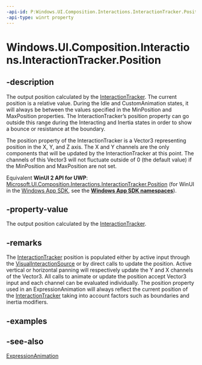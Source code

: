 ```yaml
---
-api-id: P:Windows.UI.Composition.Interactions.InteractionTracker.Position
-api-type: winrt property
---
```


<!-- Property syntax
public Windows.Foundation.Numerics.Vector3 Position { get; }
-->

# Windows.UI.Composition.Interactions.InteractionTracker.Position

## -description
The output position calculated by the [InteractionTracker](interactiontracker.md). The current position is a relative value. During the Idle and CustomAnimation states, it will always be between the values specified in the MinPosition and MaxPosition properties. The InteractionTracker’s position property can go outside this range during the Interacting and Inertia states in order to show a bounce or resistance at the boundary.

The position property of the InteractionTracker is a Vector3 representing position in the X, Y, and Z axis. The X and Y channels are the only components that will be updated by the InteractionTracker at this point. The channels of this Vector3 will not fluctuate outside of 0 (the default value) if the MinPosition and MaxPosition are not set.

Equivalent **WinUI 2 API for UWP**: [Microsoft.UI.Composition.Interactions.InteractionTracker.Position](/windows/winui/api/microsoft.ui.composition.interactions.interactiontracker.position) (for WinUI in the [Windows App SDK](/windows/apps/windows-app-sdk/), see the **[Windows App SDK namespaces](/windows/windows-app-sdk/api/winrt/)**).

## -property-value
The output position calculated by the [InteractionTracker](interactiontracker.md).

## -remarks
The [InteractionTracker](interactiontracker.md) position is populated either by active input through the [VisualInteractionSource](visualinteractionsource.md) or by direct calls to update the position. Active vertical or horizontal panning will respectively update the Y and X channels of the Vector3. All calls to animate or update the position accept Vector3 input and each channel can be evaluated individually. The position property used in an ExpressionAnimation will always reflect the current position of the [InteractionTracker](interactiontracker.md) taking into account factors such as boundaries and inertia modifiers.

## -examples

## -see-also
[ExpressionAnimation](../windows.ui.composition/expressionanimation.md)
